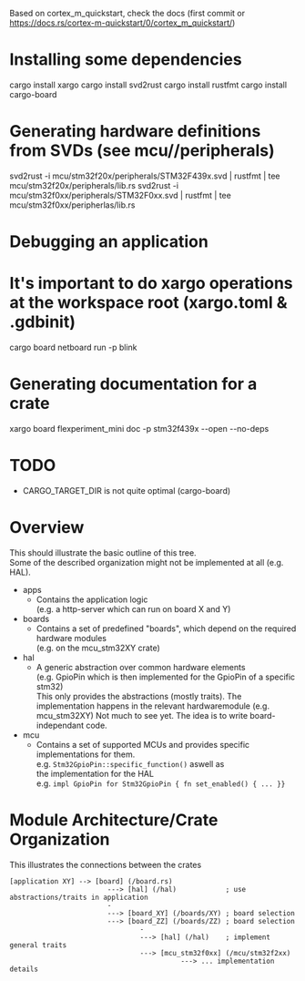 Based on cortex_m_quickstart, check the docs (first commit or https://docs.rs/cortex-m-quickstart/0/cortex_m_quickstart/)

# Installing some dependencies
cargo install xargo
cargo install svd2rust
cargo install rustfmt
cargo install cargo-board

# Generating hardware definitions from SVDs (see mcu/<target>/peripherals)
svd2rust -i mcu/stm32f20x/peripherals/STM32F439x.svd | rustfmt | tee mcu/stm32f20x/peripherals/lib.rs
svd2rust -i mcu/stm32f0xx/peripherals/STM32F0xx.svd | rustfmt | tee mcu/stm32f0xx/peripherlas/lib.rs

# Debugging an application
# It's important to do xargo operations at the workspace root (xargo.toml & .gdbinit)
cargo board netboard run -p blink

# Generating documentation for a crate
xargo board flexperiment_mini doc -p stm32f439x --open --no-deps

# TODO
- CARGO_TARGET_DIR is not quite optimal (cargo-board)

# Overview
This should illustrate the basic outline of this tree.  
Some of the described organization might not be implemented at all (e.g. HAL).  

* apps
  * Contains the application logic  
    (e.g. a http-server which can run on board X and Y)
* boards
  * Contains a set of predefined "boards", which depend on the required hardware modules  
    (e.g. on the mcu_stm32XY crate)
* hal
  * A generic abstraction over common hardware elements  
    (e.g. GpioPin which is then implemented for the GpioPin of a specific stm32)  
    This only provides the abstractions (mostly traits). The implementation happens
    in the relevant hardwaremodule (e.g. mcu_stm32XY)
    Not much to see yet. The idea is to write board-independant code.
* mcu
  * Contains a set of supported MCUs and provides specific implementations for them.  
    e.g. `Stm32GpioPin::specific_function()` aswell as  
    the implementation for the HAL  
    e.g. `impl GpioPin for Stm32GpioPin { fn set_enabled() { ... }}`

# Module Architecture/Crate Organization
This illustrates the connections between the crates

```
[application XY] --> [board] (/board.rs)  
                        ---> [hal] (/hal)            ; use abstractions/traits in application
                        -
                        ---> [board_XY] (/boards/XY) ; board selection
                        ---> [board_ZZ] (/boards/ZZ) ; board selection
                                -
                                ---> [hal] (/hal)    ; implement general traits
                                ---> [mcu_stm32f0xx] (/mcu/stm32f2xx)
                                          ---> ... implementation details
```
